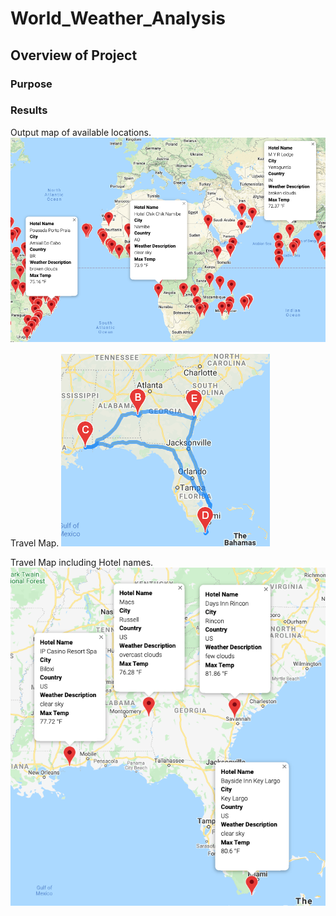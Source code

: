 # World_Weather_Analysis

## Overview of Project

### Purpose

### Results

    

Output map of available locations.
![WeatherPy_vacation_map_a](Vacation_Search/WeatherPy_vacation_map.png)
 

Travel Map.
![WeatherPy_travel_map](Vacation_Itinerary/WeatherPy_travel_map.png)


Travel Map including Hotel names.
![WeatherPy_travel_map_markers](Vacation_Itinerary/WeatherPy_travel_map_markers.png)
